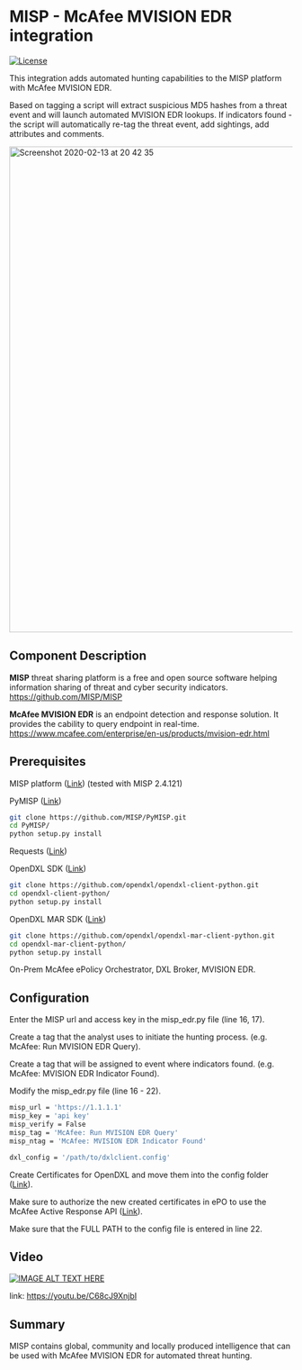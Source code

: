# MISP - McAfee MVISION EDR integration
[![License](https://img.shields.io/badge/License-Apache%202.0-blue.svg)](https://opensource.org/licenses/Apache-2.0)

This integration adds automated hunting capabilities to the MISP platform with McAfee MVISION EDR.

Based on tagging a script will extract suspicious MD5 hashes from a threat event and will launch automated MVISION EDR lookups. 
If indicators found - the script will automatically re-tag the threat event, add sightings, add attributes and comments.

<img width="863" alt="Screenshot 2020-02-13 at 20 42 35" src="https://user-images.githubusercontent.com/25227268/74471958-6a661e80-4ea1-11ea-89f7-0c11356b2024.png">

## Component Description
**MISP** threat sharing platform is a free and open source software helping information sharing of threat and cyber security indicators. https://github.com/MISP/MISP

**McAfee MVISION EDR** is an endpoint detection and response solution. It provides the cability to query endpoint in real-time. https://www.mcafee.com/enterprise/en-us/products/mvision-edr.html

## Prerequisites
MISP platform ([Link](https://github.com/MISP/MISP)) (tested with MISP 2.4.121)

PyMISP ([Link](https://github.com/MISP/PyMISP))
```sh
git clone https://github.com/MISP/PyMISP.git
cd PyMISP/
python setup.py install
```

Requests ([Link](http://docs.python-requests.org/en/master/user/install/#install))

OpenDXL SDK ([Link](https://github.com/opendxl/opendxl-client-python))
```sh
git clone https://github.com/opendxl/opendxl-client-python.git
cd opendxl-client-python/
python setup.py install
```

OpenDXL MAR SDK ([Link](https://github.com/opendxl/opendxl-mar-client-python))
```sh
git clone https://github.com/opendxl/opendxl-mar-client-python.git
cd opendxl-mar-client-python/
python setup.py install
```

On-Prem McAfee ePolicy Orchestrator, DXL Broker, MVISION EDR.

## Configuration
Enter the MISP url and access key in the misp_edr.py file (line 16, 17).

Create a tag that the analyst uses to initiate the hunting process. (e.g. McAfee: Run MVISION EDR Query).

Create a tag that will be assigned to event where indicators found. (e.g. McAfee: MVISION EDR Indicator Found).

Modify the misp_edr.py file (line 16 - 22).
```sh
misp_url = 'https://1.1.1.1'
misp_key = 'api key'
misp_verify = False
misp_tag = 'McAfee: Run MVISION EDR Query'
misp_ntag = 'McAfee: MVISION EDR Indicator Found'

dxl_config = '/path/to/dxlclient.config'
```
Create Certificates for OpenDXL and move them into the config folder ([Link](https://opendxl.github.io/opendxl-client-python/pydoc/epoexternalcertissuance.html)). 

Make sure to authorize the new created certificates in ePO to use the McAfee Active Response API ([Link](https://opendxl.github.io/opendxl-client-python/pydoc/marsendauth.html)).

Make sure that the FULL PATH to the config file is entered in line 22.

## Video

[![IMAGE ALT TEXT HERE](https://img.youtube.com/vi/C68cJ9XnjbI/0.jpg)](https://youtu.be/C68cJ9XnjbI)

link: https://youtu.be/C68cJ9XnjbI

## Summary
MISP contains global, community and locally produced intelligence that can be used with McAfee MVISION EDR for automated threat hunting.
